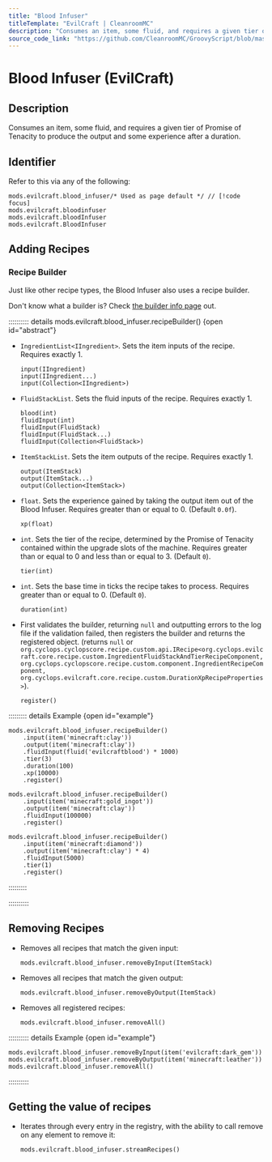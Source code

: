 ```yaml
---
title: "Blood Infuser"
titleTemplate: "EvilCraft | CleanroomMC"
description: "Consumes an item, some fluid, and requires a given tier of Promise of Tenacity to produce the output and some experience after a duration."
source_code_link: "https://github.com/CleanroomMC/GroovyScript/blob/master/src/main/java/com/cleanroommc/groovyscript/compat/mods/evilcraft/BloodInfuser.java"
---
```


# Blood Infuser (EvilCraft)

## Description

Consumes an item, some fluid, and requires a given tier of Promise of Tenacity to produce the output and some experience after a duration.

## Identifier

Refer to this via any of the following:

```groovy:no-line-numbers {1}
mods.evilcraft.blood_infuser/* Used as page default */ // [!code focus]
mods.evilcraft.bloodinfuser
mods.evilcraft.bloodInfuser
mods.evilcraft.BloodInfuser
```


## Adding Recipes

### Recipe Builder

Just like other recipe types, the Blood Infuser also uses a recipe builder.

Don't know what a builder is? Check [the builder info page](../../groovy/builder.md) out.

:::::::::: details mods.evilcraft.blood_infuser.recipeBuilder() {open id="abstract"}
- `IngredientList<IIngredient>`. Sets the item inputs of the recipe. Requires exactly 1.

    ```groovy:no-line-numbers
    input(IIngredient)
    input(IIngredient...)
    input(Collection<IIngredient>)
    ```

- `FluidStackList`. Sets the fluid inputs of the recipe. Requires exactly 1.

    ```groovy:no-line-numbers
    blood(int)
    fluidInput(int)
    fluidInput(FluidStack)
    fluidInput(FluidStack...)
    fluidInput(Collection<FluidStack>)
    ```

- `ItemStackList`. Sets the item outputs of the recipe. Requires exactly 1.

    ```groovy:no-line-numbers
    output(ItemStack)
    output(ItemStack...)
    output(Collection<ItemStack>)
    ```

- `float`. Sets the experience gained by taking the output item out of the Blood Infuser. Requires greater than or equal to 0. (Default `0.0f`).

    ```groovy:no-line-numbers
    xp(float)
    ```

- `int`. Sets the tier of the recipe, determined by the Promise of Tenacity contained within the upgrade slots of the machine. Requires greater than or equal to 0 and less than or equal to 3. (Default `0`).

    ```groovy:no-line-numbers
    tier(int)
    ```

- `int`. Sets the base time in ticks the recipe takes to process. Requires greater than or equal to 0. (Default `0`).

    ```groovy:no-line-numbers
    duration(int)
    ```

- First validates the builder, returning `null` and outputting errors to the log file if the validation failed, then registers the builder and returns the registered object. (returns `null` or `org.cyclops.cyclopscore.recipe.custom.api.IRecipe<org.cyclops.evilcraft.core.recipe.custom.IngredientFluidStackAndTierRecipeComponent, org.cyclops.cyclopscore.recipe.custom.component.IngredientRecipeComponent, org.cyclops.evilcraft.core.recipe.custom.DurationXpRecipeProperties>`).

    ```groovy:no-line-numbers
    register()
    ```

::::::::: details Example {open id="example"}
```groovy:no-line-numbers
mods.evilcraft.blood_infuser.recipeBuilder()
    .input(item('minecraft:clay'))
    .output(item('minecraft:clay'))
    .fluidInput(fluid('evilcraftblood') * 1000)
    .tier(3)
    .duration(100)
    .xp(10000)
    .register()

mods.evilcraft.blood_infuser.recipeBuilder()
    .input(item('minecraft:gold_ingot'))
    .output(item('minecraft:clay'))
    .fluidInput(100000)
    .register()

mods.evilcraft.blood_infuser.recipeBuilder()
    .input(item('minecraft:diamond'))
    .output(item('minecraft:clay') * 4)
    .fluidInput(5000)
    .tier(1)
    .register()
```

:::::::::

::::::::::

## Removing Recipes

- Removes all recipes that match the given input:

    ```groovy:no-line-numbers
    mods.evilcraft.blood_infuser.removeByInput(ItemStack)
    ```

- Removes all recipes that match the given output:

    ```groovy:no-line-numbers
    mods.evilcraft.blood_infuser.removeByOutput(ItemStack)
    ```

- Removes all registered recipes:

    ```groovy:no-line-numbers
    mods.evilcraft.blood_infuser.removeAll()
    ```

:::::::::: details Example {open id="example"}
```groovy:no-line-numbers
mods.evilcraft.blood_infuser.removeByInput(item('evilcraft:dark_gem'))
mods.evilcraft.blood_infuser.removeByOutput(item('minecraft:leather'))
mods.evilcraft.blood_infuser.removeAll()
```

::::::::::

## Getting the value of recipes

- Iterates through every entry in the registry, with the ability to call remove on any element to remove it:

    ```groovy:no-line-numbers
    mods.evilcraft.blood_infuser.streamRecipes()
    ```

